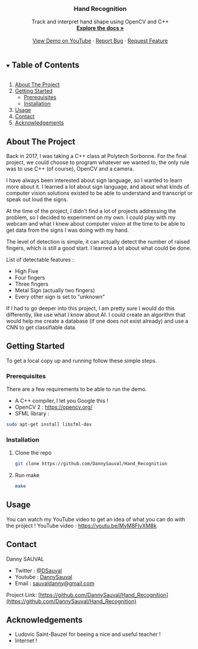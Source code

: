 <!-- PROJECT LOGO -->
<br />
<p align="center">
  <h3 align="center">Hand Recognition</h3>

  <p align="center">
    Track and interpret hand shape using OpenCV and C++
    <br />
    <a href="https://github.com/DannySauval/Hand_Recognition"><strong>Explore the docs »</strong></a>
    <br />
    <br />
    <a href="https://youtu.be/MyM8FlyXM8k">View Demo on YouTube</a>
    ·
    <a href="https://github.com/DannySauval/Hand_Recognition/issues">Report Bug</a>
    ·
    <a href="https://github.com/DannySauval/Hand_Recognition/issues">Request Feature</a>
  </p>
</p>

<!-- TABLE OF CONTENTS -->
<details open="open">
  <summary><h2 style="display: inline-block">Table of Contents</h2></summary>
  <ol>
    <li>
      <a href="#about-the-project">About The Project</a>
    </li>
    <li>
      <a href="#getting-started">Getting Started</a>
      <ul>
        <li><a href="#prerequisites">Prerequisites</a></li>
        <li><a href="#installation">Installation</a></li>
      </ul>
    </li>
    <li><a href="#usage">Usage</a></li>
    <li><a href="#contact">Contact</a></li>
    <li><a href="#acknowledgements">Acknowledgements</a></li>
  </ol>
</details>

<!-- ABOUT THE PROJECT -->

## About The Project

Back in 2017, I was taking a C++ class at Polytech Sorbonne. For the final project, we could choose to program whatever we wanted to, the only rule was to use C++ (of course), OpenCV and a camera.

I have always been interested about sign language, so I wanted to learn more about it. I learned a lot about sign language, and about what kinds of computer vision solutions existed to be able to understand and transcript or speak out loud the signs.

At the time of the project, I didn't find a lot of projects addressing the problem, so I decided to experiment on my own. I could play with my webcam and what I knew about computer vision at the time to be able to get data from the signs I was doing with my hand.

The level of detection is simple, it can actually detect the number of raised fingers, which is still a good start. I learned a lot about what could be done.

List of detectable features :

- High Five
- Four fingers
- Three fingers
- Metal Sign (actually two fingers)
- Every other sign is set to "unknown"

If I had to go deeper into this project, I am pretty sure I would do this differently, like use what I know about AI. I could create an algorithm that would help me create a database (if one does not exist already) and use a CNN to get classifiable data.

<!-- GETTING STARTED -->

## Getting Started

To get a local copy up and running follow these simple steps.

### Prerequisites

There are a few requirements to be able to run the demo.

- A C++ compiler, I let you Google this !
- OpenCV 2 : https://opencv.org/
- SFML library :

```sh
sudo apt-get install libsfml-dev
```

### Installation

1. Clone the repo
   ```sh
   git clone https://github.com/DannySauval/Hand_Recognition
   ```
2. Run make
   ```sh
   make
   ```

<!-- USAGE EXAMPLES -->

## Usage

You can watch my YouTube video to get an idea of what you can do with the project ! YouTube video : https://youtu.be/MyM8FlyXM8k

<!-- CONTACT -->

## Contact

Danny SAUVAL

- Twitter : [@DSauval](https://twitter.com/DSauval)
- Youtube : [DannySauval](https://www.youtube.com/channel/UC_pCdmt0cSF49st1b5q6yIQ)
- Email : sauvaldanny@gmail.com

Project Link: [https://github.com/DannySauval/Hand_Recognition](https://github.com/DannySauval/Hand_Recognition)

<!-- ACKNOWLEDGEMENTS -->

## Acknowledgements

- Ludovic Saint-Bauzel for beeing a nice and useful teacher !
- Internet !
